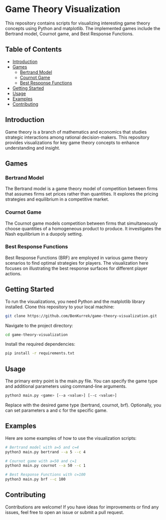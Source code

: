 # Game Theory Visualization

This repository contains scripts for visualizing interesting game theory concepts using Python and matplotlib. The implemented games include the Bertrand model, Cournot game, and Best Response Functions.

## Table of Contents

- [Introduction](#introduction)
- [Games](#games)
  - [Bertrand Model](#bertrand-model)
  - [Cournot Game](#cournot-game)
  - [Best Response Functions](#best-response-functions)
- [Getting Started](#getting-started)
- [Usage](#usage)
- [Examples](#examples)
- [Contributing](#contributing)

## Introduction

Game theory is a branch of mathematics and economics that studies strategic interactions among rational decision-makers. This repository provides visualizations for key game theory concepts to enhance understanding and insight.

## Games

### Bertrand Model

The Bertrand model is a game theory model of competition between firms that assumes firms set prices rather than quantities. It explores the pricing strategies and equilibrium in a competitive market.

### Cournot Game

The Cournot game models competition between firms that simultaneously choose quantities of a homogeneous product to produce. It investigates the Nash equilibrium in a duopoly setting.

### Best Response Functions

Best Response Functions (BRF) are employed in various game theory scenarios to find optimal strategies for players. The visualization here focuses on illustrating the best response surfaces for different player actions.

## Getting Started

To run the visualizations, you need Python and the matplotlib library installed. Clone this repository to your local machine:

```bash
git clone https://github.com/BenKurrek/game-theory-visualization.git
```

Navigate to the project directory:

```bash
cd game-theory-visualization
```

Install the required dependencies:

```bash
pip install -r requirements.txt
```

## Usage

The primary entry point is the main.py file. You can specify the game type and additional parameters using command-line arguments.

```bash
python3 main.py <game> [--a <value>] [--c <value>]
```

Replace <game> with the desired game type (bertrand, cournot, brf). Optionally, you can set parameters a and c for the specific game.


## Examples

Here are some examples of how to use the visualization scripts:

```bash
# Bertrand model with a=5 and c=4
python3 main.py bertrand --a 5 --c 4

# Cournot game with a=50 and c=1
python3 main.py cournot --a 50 --c 1

# Best Response Functions with c=100
python3 main.py brf --c 100
```

## Contributing

Contributions are welcome! If you have ideas for improvements or find any issues, feel free to open an issue or submit a pull request.